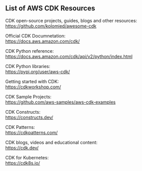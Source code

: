 
## List of AWS CDK Resources

CDK open-source projects, guides, blogs and other resources:  
https://github.com/kolomied/awesome-cdk

Official CDK Documnetation:  
https://docs.aws.amazon.com/cdk/

CDK Python reference:  
https://docs.aws.amazon.com/cdk/api/v2/python/index.html

CDK Python libraries:  
https://pypi.org/user/aws-cdk/

Getting started with CDK:  
https://cdkworkshop.com/

CDK Sample Projects:  
https://github.com/aws-samples/aws-cdk-examples

CDK Constructs:  
https://constructs.dev/

CDK Patterns:  
https://cdkpatterns.com/

CDK blogs, videos and educational content:  
https://cdk.dev/

CDK for Kubernetes:  
https://cdk8s.io/

